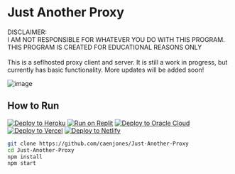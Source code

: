 # Just Another Proxy
DISCLAIMER:
<br>
I AM NOT RESPONSIBLE FOR WHATEVER YOU DO WITH THIS PROGRAM. THIS PROGRAM IS CREATED FOR EDUCATIONAL REASONS ONLY
<br>
<br>
This is a seflhosted proxy client and server. It is still a work in progress, but currently has basic functionality. More updates will be added soon!

![image](https://github.com/CaenJones/Just-Another-Proxy/assets/131218155/3276326b-ff32-419b-9ed0-77445dabb0dd)

## How to Run

[![Deploy to Heroku](https://binbashbanana.github.io/deploy-buttons/buttons/remade/heroku.svg)](https://heroku.com/deploy/?template=https://github.com/ultrabrowse/Just-Another-Proxy)
[![Run on Replit](https://binbashbanana.github.io/deploy-buttons/buttons/remade/replit.svg)](https://replit.com/github/ultrabrowse/Just-Another-Proxy)
[![Deploy to Oracle Cloud](https://binbashbanana.github.io/deploy-buttons/buttons/remade/oraclecloud.svg)](https://cloud.oracle.com/resourcemanager/stacks/create?zipUrl=https://github.com/ultrabrowse/Just-Another-Proxy/archive/refs/heads/main.zip)
[![Deploy to Vercel](https://binbashbanana.github.io/deploy-buttons/buttons/remade/vercel.svg)](https://vercel.com/new/clone?repository-url=https://github.com/ultrabrowse/Just-Another-Proxy)
[![Deploy to Netlify](https://binbashbanana.github.io/deploy-buttons/buttons/remade/netlify.svg)](https://app.netlify.com/start/deploy?repository=https://github.com/ultrabrowse/Just-Another-Proxy)

```sh
git clone https://github.com/caenjones/Just-Another-Proxy
cd Just-Another-Proxy
npm install
npm start
```
